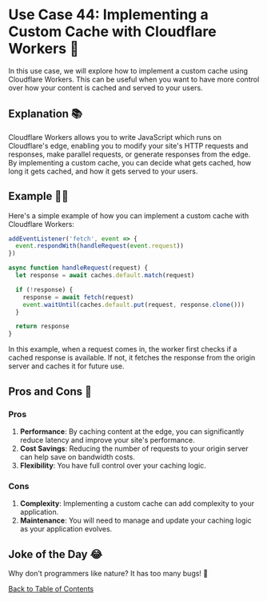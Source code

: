 # Use Case 44: Implementing a Custom Cache with Cloudflare Workers 🚀

In this use case, we will explore how to implement a custom cache using Cloudflare Workers. This can be useful when you want to have more control over how your content is cached and served to your users.

## Explanation 📚

Cloudflare Workers allows you to write JavaScript which runs on Cloudflare's edge, enabling you to modify your site's HTTP requests and responses, make parallel requests, or generate responses from the edge. By implementing a custom cache, you can decide what gets cached, how long it gets cached, and how it gets served to your users.

## Example 🧑‍💻

Here's a simple example of how you can implement a custom cache with Cloudflare Workers:

```javascript
addEventListener('fetch', event => {
  event.respondWith(handleRequest(event.request))
})

async function handleRequest(request) {
  let response = await caches.default.match(request)

  if (!response) {
    response = await fetch(request)
    event.waitUntil(caches.default.put(request, response.clone()))
  }

  return response
}
```

In this example, when a request comes in, the worker first checks if a cached response is available. If not, it fetches the response from the origin server and caches it for future use.

## Pros and Cons 🏁

### Pros

1. **Performance**: By caching content at the edge, you can significantly reduce latency and improve your site's performance.
2. **Cost Savings**: Reducing the number of requests to your origin server can help save on bandwidth costs.
3. **Flexibility**: You have full control over your caching logic.

### Cons

1. **Complexity**: Implementing a custom cache can add complexity to your application.
2. **Maintenance**: You will need to manage and update your caching logic as your application evolves.

## Joke of the Day 😂

Why don't programmers like nature? It has too many bugs! 🐛

[Back to Table of Contents](table_of_contents.md)